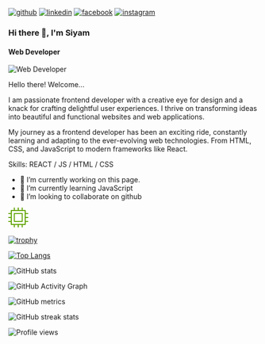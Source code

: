 [<img src='https://cdn.jsdelivr.net/npm/simple-icons@3.0.1/icons/github.svg' alt='github' height='40'>](https://github.com/Siyamkhan95)  [<img src='https://cdn.jsdelivr.net/npm/simple-icons@3.0.1/icons/linkedin.svg' alt='linkedin' height='40'>](https://www.linkedin.com/in/Siyam/)  [<img src='https://cdn.jsdelivr.net/npm/simple-icons@3.0.1/icons/facebook.svg' alt='facebook' height='40'>](https://www.facebook.com/Siyam)  [<img src='https://cdn.jsdelivr.net/npm/simple-icons@3.0.1/icons/instagram.svg' alt='instagram' height='40'>](https://www.instagram.com/Siyam/)  

### Hi there 👋, I'm Siyam
#### Web Developer
![Web Developer](https://scontent.fdac15-1.fna.fbcdn.net/v/t39.30808-6/321461144_615671997226838_445912496540896833_n.jpg?_nc_cat=109&ccb=1-7&_nc_sid=09cbfe&_nc_eui2=AeFlu8ACxI8lnnXbWyHPukj9KzYqLSHRxQYrNiotIdHFBqFUvoBcTKV_MJCbQpceXQLpCLlZHvgxFQ1ridYm_zPX&_nc_ohc=YlymjFJueioAX9kRpK_&_nc_ht=scontent.fdac15-1.fna&oh=00_AfDDO1IsjQ3Lg9bEG9n0A1NJ0z3UFePQoCwtVOLRObbBNA&oe=64C3AB91)

 Hello there! Welcome...

I am passionate frontend developer with a creative eye for design and a knack for crafting delightful user experiences. I thrive on transforming ideas into beautiful and functional websites and web applications.

My journey as a frontend developer has been an exciting ride, constantly learning and adapting to the ever-evolving web technologies. From HTML, CSS, and JavaScript to modern frameworks like React.

Skills: REACT / JS / HTML / CSS

- 🔭 I’m currently working on this page. 
- 🌱 I’m currently learning JavaScript 
- 👯 I’m looking to collaborate on github 




<a href='https://docs.github.com/en/developers'><img src='https://raw.githubusercontent.com/acervenky/animated-github-badges/master/assets/devbadge.gif' width='40' height='40'></a> 

[![trophy](https://github-profile-trophy.vercel.app/?username=Siyamkhan95)](https://github.com/ryo-ma/github-profile-trophy)

[![Top Langs](https://github-readme-stats.vercel.app/api/top-langs/?username=Siyamkhan95)](https://github.com/anuraghazra/github-readme-stats)

![GitHub stats](https://github-readme-stats.vercel.app/api?username=Siyamkhan95&show_icons=true&count_private=true)  

![GitHub Activity Graph](https://activity-graph.herokuapp.com/graph?username=Siyamkhan95)  

![GitHub metrics](https://metrics.lecoq.io/Siyamkhan95)  

![GitHub streak stats](https://streak-stats.demolab.com/?user=Siyamkhan95)  

![Profile views](https://gpvc.arturio.dev/Siyamkhan95)  
